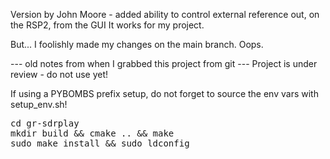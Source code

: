 Version by John Moore - added ability to control external reference out, on the RSP2, from the GUI
It works for my project. 

But... I foolishly made my changes on the main branch. Oops.


--- old notes from when I grabbed this project from git ---
Project is under review - do not use yet!

If using a PYBOMBS prefix setup, do not forget to source the env vars with setup_env.sh!

<pre>
cd gr-sdrplay
mkdir build && cmake .. && make
sudo make install && sudo ldconfig
</pre>

